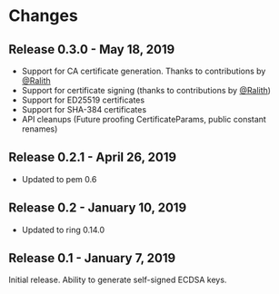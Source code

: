 # Changes

## Release 0.3.0 - May 18, 2019

- Support for CA certificate generation. Thanks to contributions by [@Ralith](https://github.com/Ralith)
- Support for certificate signing (thanks to contributions by [@Ralith](https://github.com/Ralith))
- Support for ED25519 certificates
- Support for SHA-384 certificates
- API cleanups (Future proofing CertificateParams, public constant renames)

## Release 0.2.1 - April 26, 2019

- Updated to pem 0.6

## Release 0.2 - January 10, 2019

- Updated to ring 0.14.0

## Release 0.1 - January 7, 2019

Initial release. Ability to generate self-signed ECDSA keys.
